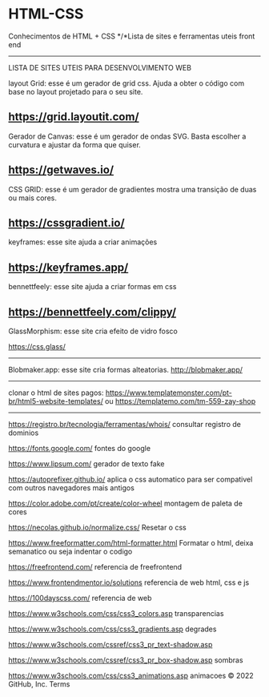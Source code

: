 # HTML-CSS
Conhecimentos de HTML + CSS 
*/*Lista de sites e ferramentas uteis front end
____________________________________________________________________________________________________________________________________________________________
LISTA DE SITES UTEIS PARA DESENVOLVIMENTO WEB

layout Grid: esse é um gerador de grid css. Ajuda a obter o código com base no layout projetado para o seu site.

https://grid.layoutit.com/
---------------------------------------------
Gerador de Canvas: esse é um gerador de ondas SVG. Basta escolher a curvatura e ajustar da forma que quiser.

https://getwaves.io/
---------------------------------------------

CSS GRID: esse é um gerador de gradientes mostra uma transição de duas ou mais cores.

https://cssgradient.io/
----------------------------------------------------
keyframes: esse site ajuda a criar animações 


https://keyframes.app/
---------------------------------------------------
bennettfeely: esse site ajuda a criar formas em css

https://bennettfeely.com/clippy/
----------------------------------------------------------
GlassMorphism: esse site cria efeito de vidro fosco

https://css.glass/
__________________________________________________________________
Blobmaker.app: esse site cria formas alteatorias.
http://blobmaker.app/
____________________________________________________________________
clonar o html de sites pagos: https://www.templatemonster.com/pt-br/html5-website-templates/ ou https://templatemo.com/tm-559-zay-shop
___________________________________________________________________
https://registro.br/tecnologia/ferramentas/whois/
consultar registro de dominios

https://fonts.google.com/
fontes do google

https://www.lipsum.com/
gerador de texto fake

https://autoprefixer.github.io/
aplica o css automatico para ser compativel com outros navegadores mais antigos

https://color.adobe.com/pt/create/color-wheel
montagem de paleta de cores

https://necolas.github.io/normalize.css/
Resetar o css 

https://www.freeformatter.com/html-formatter.html
Formatar o html, deixa semanatico ou seja indentar o codigo

https://freefrontend.com/
referencia de freefrontend

https://www.frontendmentor.io/solutions
referencia de web html, css e js

https://100dayscss.com/
referencia de web

https://www.w3schools.com/css/css3_colors.asp
transparencias

https://www.w3schools.com/css/css3_gradients.asp
degrades


https://www.w3schools.com/cssref/css3_pr_text-shadow.asp

https://www.w3schools.com/cssref/css3_pr_box-shadow.asp
sombras

https://www.w3schools.com/css/css3_animations.asp
animacoes
© 2022 GitHub, Inc.
Terms
